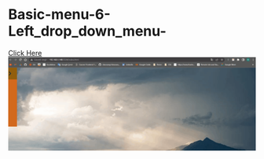 # Basic-menu-6-Left_drop_down_menu-
[Click Here](https://ridvankoseler.github.io/Basic-menu-6-Left_drop_down_menu-/) <br>
![](Animation.gif)
